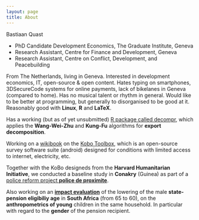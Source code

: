 ```yaml
---
layout: page
title: About
---
```


Bastiaan Quast

- PhD Candidate Development Economics, The Graduate Institute, Geneva
- Research Assistant, Centre for Finance and Development, Geneva
- Research Assistant, Centre on Conflict, Development, and Peacebuilding

From The Netherlands, living in Geneva.
Interested in development economics, IT, open-source & open content.
Hates typing on smartphones, 3DSecureCode systems for online payments,
lack of bikelanes in Geneva (compared to home).
Has no musical talent or rhythm in general.
Would like to be better at programming, but generally to disorganised to be good at it.
Reasonably good with **Linux**, **R** and **LaTeX**.

Has a working (but as of yet unsubmitted) [R package called decompr](https://github.com/bquast/decompr),
which applies the **Wang-Wei-Zhu** and **Kung-Fu** algorithms for **export decomposition**.

Working on a [wikibook](https://en.wikibooks.org/wiki/KoBo_Toolbox) on the [Kobo Toolbox](http://www.kobotoolbox.org/),
which is an open-source survey software suite (android) designed for conditions with limited access to internet, electricity, etc.

Together with the KoBo designeds from the **Harvard Humanitarian Initiative**,
we conducted a baseline study in **Conakry** (Guinea) as part of a [police reform project **police de proximite**](http://www.coginta.org/uploads/documents/16054bef85057f42b00451190c0b6cc5effbab38.pdf).

Also working on an [**impact evaluation**](https://github.com/bquast/Gender-Child-Growth) of the lowering of
the male **state-pension eligibiliy age** in **South Africa** (from 65 to 60),
on the **anthropometrics of young** children in the same household.
In particular with regard to the **gender** of the pension recipient.
